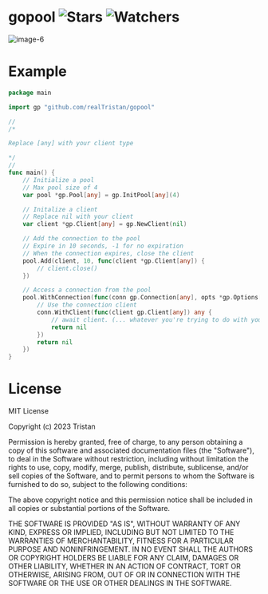 # gopool ![Stars](https://img.shields.io/github/stars/realTristan/gopool?color=brightgreen) ![Watchers](https://img.shields.io/github/watchers/realTristan/gopool?label=Watchers)
![image-6](https://user-images.githubusercontent.com/75189508/234116253-eec9af68-66c5-44a4-8c30-cf82dbf936c1.png)

# Example
```go
package main

import gp "github.com/realTristan/gopool"

//
/*

Replace [any] with your client type

*/
//
func main() {
	// Initialize a pool
	// Max pool size of 4
	var pool *gp.Pool[any] = gp.InitPool[any](4)

	// Initalize a client
	// Replace nil with your client
	var client *gp.Client[any] = gp.NewClient(nil)

	// Add the connection to the pool
	// Expire in 10 seconds, -1 for no expiration
	// When the connection expires, close the client
	pool.Add(client, 10, func(client *gp.Client[any]) {
		// client.close()
	})

	// Access a connection from the pool
	pool.WithConnection(func(conn gp.Connection[any], opts *gp.Options[any]) any {
		// Use the connection client
		conn.WithClient(func(client gp.Client[any]) any {
			// await client. (... whatever you're trying to do with your database client)
			return nil
		})
		return nil
	})
}
```

# License
MIT License

Copyright (c) 2023 Tristan

Permission is hereby granted, free of charge, to any person obtaining a copy
of this software and associated documentation files (the "Software"), to deal
in the Software without restriction, including without limitation the rights
to use, copy, modify, merge, publish, distribute, sublicense, and/or sell
copies of the Software, and to permit persons to whom the Software is
furnished to do so, subject to the following conditions:

The above copyright notice and this permission notice shall be included in all
copies or substantial portions of the Software.

THE SOFTWARE IS PROVIDED "AS IS", WITHOUT WARRANTY OF ANY KIND, EXPRESS OR
IMPLIED, INCLUDING BUT NOT LIMITED TO THE WARRANTIES OF MERCHANTABILITY,
FITNESS FOR A PARTICULAR PURPOSE AND NONINFRINGEMENT. IN NO EVENT SHALL THE
AUTHORS OR COPYRIGHT HOLDERS BE LIABLE FOR ANY CLAIM, DAMAGES OR OTHER
LIABILITY, WHETHER IN AN ACTION OF CONTRACT, TORT OR OTHERWISE, ARISING FROM,
OUT OF OR IN CONNECTION WITH THE SOFTWARE OR THE USE OR OTHER DEALINGS IN THE
SOFTWARE.
